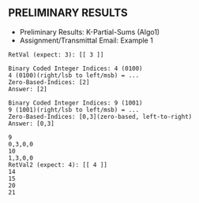 ## PRELIMINARY RESULTS

* Preliminary Results: K-Partial-Sums (Algo1)
* Assignment/Transmittal Email: Example 1
```
RetVal (expect: 3): [[ 3 ]]

Binary Coded Integer Indices: 4 (0100)
4 (0100)(right/lsb to left/msb) = ...
Zero-Based-Indices: [2]
Answer: [2] 

Binary Coded Integer Indices: 9 (1001)
9 (1001)(right/lsb to left/msb) = ...
Zero-Based-Indices: [0,3](zero-based, left-to-right)
Answer: [0,3]

9
0,3,0,0
10
1,3,0,0
RetVal2 (expect: 4): [[ 4 ]]
14
15
20
21


